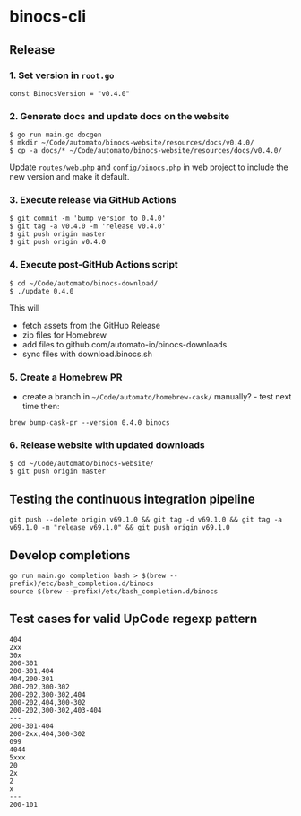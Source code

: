 # binocs-cli

## Release

### 1. Set version in `root.go`

`const BinocsVersion = "v0.4.0"`

### 2. Generate docs and update docs on the website

```shell
$ go run main.go docgen
$ mkdir ~/Code/automato/binocs-website/resources/docs/v0.4.0/
$ cp -a docs/* ~/Code/automato/binocs-website/resources/docs/v0.4.0/
```

Update `routes/web.php` and `config/binocs.php` in web project to include the new version and make it default.

### 3. Execute release via GitHub Actions

```shell
$ git commit -m 'bump version to 0.4.0'
$ git tag -a v0.4.0 -m 'release v0.4.0'
$ git push origin master
$ git push origin v0.4.0
```

### 4. Execute post-GitHub Actions script

```shell
$ cd ~/Code/automato/binocs-download/
$ ./update 0.4.0
```

This will 
- fetch assets from the GitHub Release
- zip files for Homebrew
- add files to github.com/automato-io/binocs-downloads
- sync files with download.binocs.sh

### 5. Create a Homebrew PR

- create a branch in `~/Code/automato/homebrew-cask/` manually? - test next time
then:
```shell
brew bump-cask-pr --version 0.4.0 binocs
```

### 6. Release website with updated downloads

```shell
$ cd ~/Code/automato/binocs-website/
$ git push origin master
```

## Testing the continuous integration pipeline

```shell
git push --delete origin v69.1.0 && git tag -d v69.1.0 && git tag -a v69.1.0 -m "release v69.1.0" && git push origin v69.1.0
```

## Develop completions

```shell
go run main.go completion bash > $(brew --prefix)/etc/bash_completion.d/binocs
source $(brew --prefix)/etc/bash_completion.d/binocs
```

## Test cases for valid UpCode regexp pattern

```
404
2xx
30x
200-301
200-301,404
404,200-301
200-202,300-302
200-202,300-302,404
200-202,404,300-302
200-202,300-302,403-404
---
200-301-404
200-2xx,404,300-302
099
4044
5xxx
20
2x
2
x
---
200-101
```
